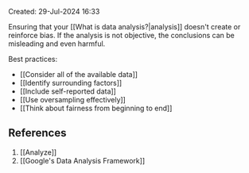 Created: 29-Jul-2024 16:33

Ensuring that your [[What is data analysis?|analysis]] doesn't create or reinforce bias. If the analysis is not objective, the conclusions can be misleading and even harmful.

Best practices:
* [[Consider all of the available data]]
* [[Identify surrounding factors]]
* [[Include self-reported data]]
* [[Use oversampling effectively]]
* [[Think about fairness from beginning to end]]
## References
1. [[Analyze]]
2. [[Google's Data Analysis Framework]]
